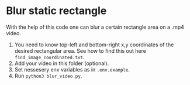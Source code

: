 # Blur static rectangle

With the help of this code one can blur a certain rectangle area on a .mp4 video.

1. You need to know top-left and bottom-right x,y coordinates of the desired rectangular area. See how to find this out here `find_image_coordinated.txt`.
2. Add your video in this folder (optional).
3. Set nessesery env variables as in `.env.example`.
4. Run `python3 blur_video.py`.
